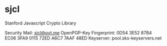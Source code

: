 sjcl
====

Stanford Javascript Crypto Library

Security Mail: sjcl@ovt.me
OpenPGP-Key Fingerprint: 0D54 3E52 87B4 EC06 3FA9 0115 72ED A6C7 7AAF 48ED
Keyserver: pool.sks-keyservers.net